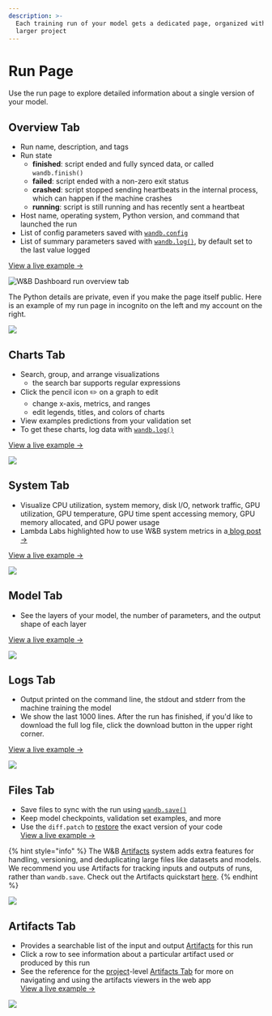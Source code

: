```yaml
---
description: >-
  Each training run of your model gets a dedicated page, organized within the
  larger project
---
```


# Run Page

Use the run page to explore detailed information about a single version of your model.

## Overview Tab

* Run name, description, and tags
* Run state
  * **finished**: script ended and fully synced data, or called `wandb.finish()`
  * **failed**: script ended with a non-zero exit status
  * **crashed**: script stopped sending heartbeats in the internal process, which can happen if the machine crashes
  * **running**: script is still running and has recently sent a heartbeat
* Host name, operating system, Python version, and command that launched the run
* List of config parameters saved with [`wandb.config`](../../../guides/track/config.md)
* List of summary parameters saved with [`wandb.log()`](../../../guides/track/log/), by default set to the last value logged

[View a live example →](https://app.wandb.ai/carey/pytorch-cnn-fashion/runs/munu5vvg/overview?workspace=user-carey)

![W\&B Dashboard run overview tab](<../../../.gitbook/assets/wandb run overview page.png>)

The Python details are private, even if you make the page itself public. Here is an example of my run page in incognito on the left and my account on the right.

![](<../../../.gitbook/assets/Screen Shot 2020-04-07 at 7.46.39 AM.png>)

## Charts Tab

* Search, group, and arrange visualizations
  * the search bar supports regular expressions
* Click the pencil icon ✏️ on a graph to edit
  * change x-axis, metrics, and ranges
  * edit legends, titles, and colors of charts
* View examples predictions from your validation set
* To get these charts, log data with [`wandb.log()`](../../../guides/track/log/)

[View a live example →](https://app.wandb.ai/wandb/examples-keras-cnn-fashion/runs/wec25l0q?workspace=user-carey)

![](<../../../.gitbook/assets/wandb-run-page-workspace-tab (17).png>)

## System Tab

* Visualize CPU utilization, system memory, disk I/O, network traffic, GPU utilization, GPU temperature, GPU time spent accessing memory, GPU memory allocated, and GPU power usage
* Lambda Labs highlighted how to use W\&B system metrics in a[ blog post →](https://lambdalabs.com/blog/weights-and-bias-gpu-cpu-utilization/)

[View a live example →](https://wandb.ai/stacey/deep-drive/runs/ki2biuqy/system?workspace=user-carey)

![](<../../../.gitbook/assets/wandb system utilization.png>)

## Model Tab

* See the layers of your model, the number of parameters, and the output shape of each layer

[View a live example →](https://app.wandb.ai/stacey/deep-drive/runs/pr0os44x/model)

![](<../../../.gitbook/assets/wandb run page model tab.png>)

## Logs Tab

* Output printed on the command line, the stdout and stderr from the machine training the model
* We show the last 1000 lines. After the run has finished, if you'd like to download the full log file, click the download button in the upper right corner.

[View a live example →](https://app.wandb.ai/stacey/deep-drive/runs/pr0os44x/logs)

![](<../../../.gitbook/assets/wandb run page log tab.png>)

## Files Tab

* Save files to sync with the run using [`wandb.save()`](../../../guides/track/advanced/save-restore.md)
* Keep model checkpoints, validation set examples, and more
* Use the `diff.patch` to [restore](../../../guides/track/advanced/save-restore.md) the exact version of your code\
  [View a live example →](https://app.wandb.ai/stacey/deep-drive/runs/pr0os44x/files/media/images)

{% hint style="info" %}
The W\&B [Artifacts](broken-reference) system adds extra features for handling, versioning, and deduplicating large files like datasets and models. We recommend you use Artifacts for tracking inputs and outputs of runs, rather than `wandb.save`. Check out the Artifacts quickstart [here](broken-reference).
{% endhint %}

![](<../../../.gitbook/assets/wandb run page files tab.png>)

## Artifacts Tab

* Provides a searchable list of the input and output [Artifacts](broken-reference) for this run
* Click a row to see information about a particular artifact used or produced by this run
* See the reference for the [project](project-page.md)-level [Artifacts Tab](project-page.md#artifacts-tab) for more on navigating and using the artifacts viewers in the web app\
  [View a live example →](https://wandb.ai/stacey/artifact\_july\_demo/runs/2cslp2rt/artifacts)

![](<../../../.gitbook/assets/image (142).png>)
